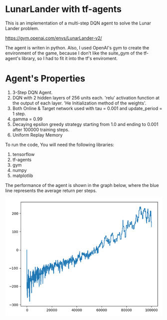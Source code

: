 # LunarLander with tf-agents

This is an implementation of a multi-step DQN agent to solve the Lunar Lander problem.

https://gym.openai.com/envs/LunarLander-v2/

The agent is writen in python. Also, I used OpenAI's gym to create the environment of the game, because I don't like the suite_gym of the tf-agent's library, so I had to fit it into the tf's enviroment.

# Agent's Properties

1. 3-Step DQN Agent.
1. DQN with 2 hidden layers of 256 units each. 'relu' activation function at the output of each layer. 'He Initialization method of the weights'.
1. Both Online & Target network used with tau = 0.001 and update_period = 1 step.
1. gamma = 0.99
1. Decaying epsilon greedy strategy starting from 1.0 and ending to 0.001 after 100000 training steps.
1.  Uniform Replay Memory

To run the code, You will need the following libraries:

1. tensorflow
1. tf-agents
1. gym
1. numpy
1. matplotlib

The performance of the agent is shown in the graph below, where the blue line represents the average return per steps.

![Plot](https://github.com/kochlisGit/Deep-Reinforcement-Learning/blob/master/LunarLander/dqn_average_return.png)
